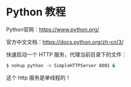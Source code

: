 # Python 教程

Python官网：https://www.python.org/

官方中文文档：https://docs.python.org/zh-cn/3/



快速启动一个 HTTP 服务，代理当前目录下的文件：

```bash
$ nohup python -m SimpleHTTPServer 8001 &
```

这个 http 服务是单线程的！